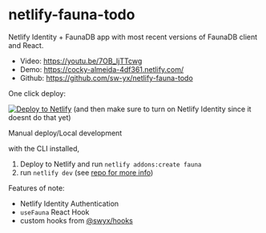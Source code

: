 # netlify-fauna-todo

Netlify Identity + FaunaDB app with most recent versions of FaunaDB client and React.

- Video: https://youtu.be/7OB_IjTTcwg
- Demo: https://cocky-almeida-4df361.netlify.com/
- Github: https://github.com/sw-yx/netlify-fauna-todo

One click deploy:

[![Deploy to Netlify](https://www.netlify.com/img/deploy/button.svg)](https://app.netlify.com/start/deploy?repository=https://github.com/sw-yx/netlify-fauna-todo&stack=fauna) (and then make sure to turn on Netlify Identity since it doesnt do that yet)

Manual deploy/Local development

with the CLI installed,
 
1. Deploy to Netlify and run `netlify addons:create fauna`
1. run `netlify dev` (see [repo for more info](https://github.com/netlify/netlify-dev-plugin/))

Features of note:

- Netlify Identity Authentication
- `useFauna` React Hook
- custom hooks from [@swyx/hooks](https://github.com/sw-yx/hooks)
